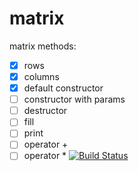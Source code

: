 # matrix


matrix methods:
- [x] rows
- [x] columns
- [x] default constructor
- [ ] constructor with params
- [ ] destructor
- [ ] fill
- [ ] print
- [ ] operator +
- [ ] operator *
[![Build Status](https://travis-ci.org/Imabigcookie/matrix.svg?branch=master)](https://travis-ci.org/Imabigcookie/matrix)
